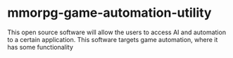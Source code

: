 # mmorpg-game-automation-utility
This open source software will allow the users to access AI and automation to a certain application. This software targets game automation, where it has some functionality 
